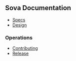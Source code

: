 ## Sova Documentation

- [Specs](./specs)
- [Design](./design)

### Operations
- [Contributing](./contributing.md)
- [Release](./release.md)
